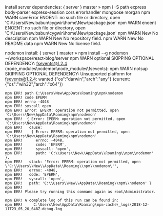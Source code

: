 install server dependencies:
    { server } master » npm i -S path express body-parser express-session cors errorhandler mongoose morgan
    npm WARN saveError ENOENT: no such file or directory, open 'C:\Users\New\.babun\cygwin\home\New\package.json'
    npm WARN enoent ENOENT: no such file or directory, open 'C:\Users\New\.babun\cygwin\home\New\package.json'
    npm WARN New No description
    npm WARN New No repository field.
    npm WARN New No README data
    npm WARN New No license field.


nodemon install:
    { server } master » npm install --g nodemon                                ~/workspace/react-blog/server
    npm WARN optional SKIPPING OPTIONAL DEPENDENCY: fsevents@1.2.4 (node_modules\nodemon\node_modules\fsevents):
    npm WARN notsup SKIPPING OPTIONAL DEPENDENCY: Unsupported platform for fsevents@1.2.4: wanted {"os":"darwin","arch":"any"} (current: {"os":"win32","arch":"x64"})

    npm ERR! path C:\Users\New\AppData\Roaming\npm\nodemon
    npm ERR! code EPERM
    npm ERR! errno -4048
    npm ERR! syscall open
    npm ERR! Error: EPERM: operation not permitted, open 'C:\Users\New\AppData\Roaming\npm\nodemon'
    npm ERR!  { Error: EPERM: operation not permitted, open 'C:\Users\New\AppData\Roaming\npm\nodemon'
    npm ERR!   cause:
    npm ERR!    { Error: EPERM: operation not permitted, open 'C:\Users\New\AppData\Roaming\npm\nodemon'
    npm ERR!      errno: -4048,
    npm ERR!      code: 'EPERM',
    npm ERR!      syscall: 'open',
    npm ERR!      path: 'C:\\Users\\New\\AppData\\Roaming\\npm\\nodemon' },
    npm ERR!   stack: 'Error: EPERM: operation not permitted, open \'C:\\Users\\New\\AppData\\Roaming\\npm\\nodemon\'',
    npm ERR!   errno: -4048,
    npm ERR!   code: 'EPERM',
    npm ERR!   syscall: 'open',
    npm ERR!   path: 'C:\\Users\\New\\AppData\\Roaming\\npm\\nodemon' }
    npm ERR!
    npm ERR! Please try running this command again as root/Administrator.

    npm ERR! A complete log of this run can be found in:
    npm ERR!     C:\Users\New\AppData\Roaming\npm-cache\_logs\2018-12-11T23_05_26_648Z-debug.log

